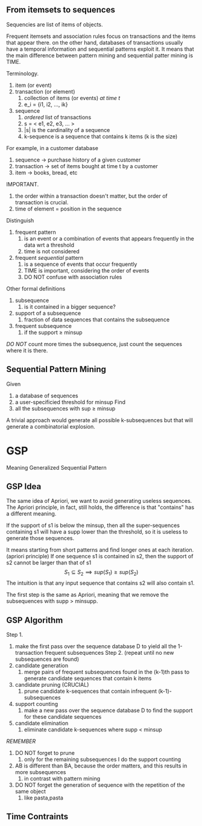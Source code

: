
## From itemsets to sequences
Sequencies are list of items of objects.

Frequent itemsets and association rules focus on transactions and the items that appear there. on the other hand, databases of transactions usually have a temporal information  and sequential patterns exploit it. It means that the main difference between pattern mining and sequential patter mining is TIME.

Terminology.
1. item (or event)
2. transaction (or element)
	1. collection of items (or events) *at time t*
	2. e_i = {i1, i2, ..., ik}
3. sequence
	1. *ordered* list of transactions
	2. s = < e1, e2, e3, ... >
	3. |s| is the cardinality of a sequence
	4. k-sequence is a sequence that contains k items (k is the size)

For example, in a customer database
1. sequence -> purchase history of a given customer
2. transaction -> set of items bought at time t by a customer
3. item -> books, bread, etc

IMPORTANT.
1. the order within a transaction doesn't matter, but the order of transaction is crucial.
2. time of element = position in the sequence

Distinguish
1. frequent pattern
	1. is an event or a combination of events that appears frequently in the data wrt a threshold
	2. time is not considered
2. frequent *sequential* pattern
	1. is a sequence of events that occur frequently
	2. TIME is important, considering the order of events
	3. DO NOT confuse with association rules

Other formal definitions
1. subsequence
	1. is it contained in a bigger sequence?
2. support of a subsequence
	1. fraction of data sequences that contains the subsequence
3. frequent subsequence
	1. if the support $\geq$ minsup

*DO NOT* count more times the subsequence, just count the sequences where it is there.


## Sequential Pattern Mining
Given
1. a database of sequences
2. a user-specificied threshold for minsup
Find
1. all the subsequences with sup $\geq$ minsup

A trivial approach would generate all possible k-subsequences but that will generate a combinatorial explosion.


# GSP
Meaning Generalized Sequential Pattern

## GSP Idea
The same idea of Apriori, we want to avoid generating useless sequences.
The Apriori principle, in fact, still holds, the difference is that "contains" has a different meaning.

If the support of s1 is below the minsup, then all  the super-sequences containing s1 will have a supp lower than the threshold, so it is useless to generate those sequences.

It means starting from short patterns and find longer ones at each iteration.
(apriori principle) If one sequence s1 is contained in s2, then the support of s2 cannot be larger than that of s1 $$S_1\subseteq S_2 \implies sup(S_1)\geq sup(S_2)$$ The intuition is that any input sequence that contains s2 will also contain s1.

The first step is the same as Apriori, meaning that we remove the subsequences with supp > minsupp.

## GSP Algorithm
Step 1.
1. make the first pass over the sequence database D to yield all the 1-transaction frequent subsequences
Step 2. (repeat until no new subsequences are found)
1. candidate generation
	1. merge pairs of frequent subsequences found in the (k-1)th pass to generate candidate sequences that contain k items
2. candidate pruning (CRUCIAL)
	1. prune candidate k-sequences that contain infrequent (k-1)-subsequences
3. support counting
	1. make a new pass over the sequence database D to find the support for these candidate sequences
4. candidate elimination
	1. eliminate candidate k-sequences where supp < minsup

*REMEMBER*
1. DO NOT forget to prune
	1. only for the remaining subsequences I do the support counting
2. AB is different than BA, because the order matters, and this results in more subsequences
	1. in contrast with pattern mining
3. DO NOT forget the generation of sequence with the repetition of the same object 
	1. like pasta,pasta




## Time Contraints








